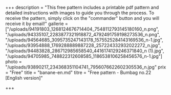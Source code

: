 +++
description = "This free pattern includes a printable pdf pattern and detailed instructions with images to guide you through the process. To receive the pattern, simply click on the \"commander\" button and you will receive it by email!"
gallerie = ["/uploads/94191803_1268124676714404_7548112793145180160_n.png", "/uploads/94335107_2283877321918872_4792491759198273536_n.png", "/uploads/94564685_3095735247143178_1575525284143169536_n-1.jpg", "/uploads/93954888_1769288889887228_257224332932022272_n.jpg", "/uploads/94483828_286712985658540_4416174129246371840_n (1).jpg", "/uploads/94705985_748822312608585_1186538106258456576_n-1.jpg"]
photo = "/uploads/93890217_234368351104741_7956076622602305536_n.jpg"
prix = "Free"
title = "banane-en.md"
titre = "Free pattern - Bumbag no.22 [English version]"

+++
